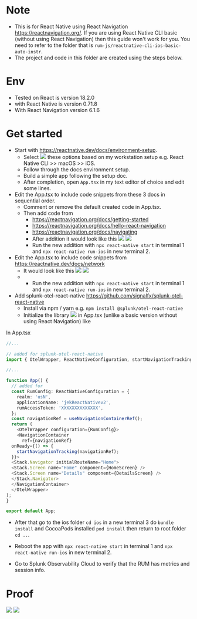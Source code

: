 # Note
- This is for React Native using React Navigation https://reactnavigation.org/. If you are using React Native CLI basic (without using React Navigation) then this guide won't work for you. You need to refer to the folder that is `rum-js/reactnative-cli-ios-basic-auto-instr`.
- The project and code in this folder are created using the steps below. 

# Env
- Tested on React is version 18.2.0
- with React Native is version 0.71.8
- With React Navigation version 6.1.6

# Get started
- Start with https://reactnative.dev/docs/environment-setup.
    - Select ![](i1.png) these options based on my workstation setup e.g. React Native CLI >> macOS >> iOS.
    - Follow through the docs environment setup.
    - Build a simple app following the setup doc.
    - After completion, open `App.tsx` in my text editor of choice and edit some lines.
- Edit the App.tsx to include code snippets from these 3 docs in sequential order.
    - Comment or remove the default created code in App.tsx.
    - Then add code from
        - https://reactnavigation.org/docs/getting-started
        - https://reactnavigation.org/docs/hello-react-navigation
        - https://reactnavigation.org/docs/navigating
        - After addition it would look like this ![](i2a.png) ![](i2.png) 
        - Run the new addition with `npx react-native start` in terminal 1 and `npx react-native run-ios` in new terminal 2.
- Edit the App.tsx to include code snippets from https://reactnative.dev/docs/network
    - It would look like this ![](i3a.png)  ![](i3.png) 
    - - Run the new addition with `npx react-native start` in terminal 1 and `npx react-native run-ios` in new terminal 2.
- Add splunk-otel-react-native https://github.com/signalfx/splunk-otel-react-native
    - Install via npm / yarn e.g. `npm install @splunk/otel-react-native`
    - Initialize the library ![](i4.png) in App.tsx (unlike a basic version without using React Navigation) like 

In App.tsx
```typescript
//...

// added for splunk-otel-react-native
import { OtelWrapper, ReactNativeConfiguration, startNavigationTracking } from '@splunk/otel-react-native';

//...

function App() {
  // added for
  const RumConfig: ReactNativeConfiguration = {
    realm: 'usN',
    applicationName: 'jekReactNativev2',
    rumAccessToken: 'XXXXXXXXXXXXXX',
  };
  const navigationRef = useNavigationContainerRef();
  return (
    <OtelWrapper configuration={RumConfig}>
    <NavigationContainer
      ref={navigationRef}
  onReady={() => {
    startNavigationTracking(navigationRef);
  }}>
  <Stack.Navigator initialRouteName="Home">
  <Stack.Screen name="Home" component={HomeScreen} />
  <Stack.Screen name="Details" component={DetailsScreen} />
  </Stack.Navigator>
  </NavigationContainer>
  </OtelWrapper>
);
}

export default App;

```

- After that go to the ios folder `cd ios` in a new terminal 3 do `bundle install` and CocoaPods installed `pod install` then return to root folder `cd ..`.

- Reboot the app with `npx react-native start` in terminal 1 and `npx react-native run-ios` in new terminal 2.

- Go to Splunk Observability Cloud to verify that the RUM has metrics and session info. 

# Proof
![](proof1.png)  ![](proof2.png)

